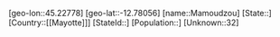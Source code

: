 ﻿---
location: [-12.78056,45.22778]
type: City
tags:
- geo/City


SpocWebEntityId: 35946
isDeleted: false
confidential: public

---
[geo-lon::45.22778]
[geo-lat::-12.78056]
[name::Mamoudzou]
[State::]
[Country::[[Mayotte]]]
[StateId::]
[Population::]
[Unknown::32]

